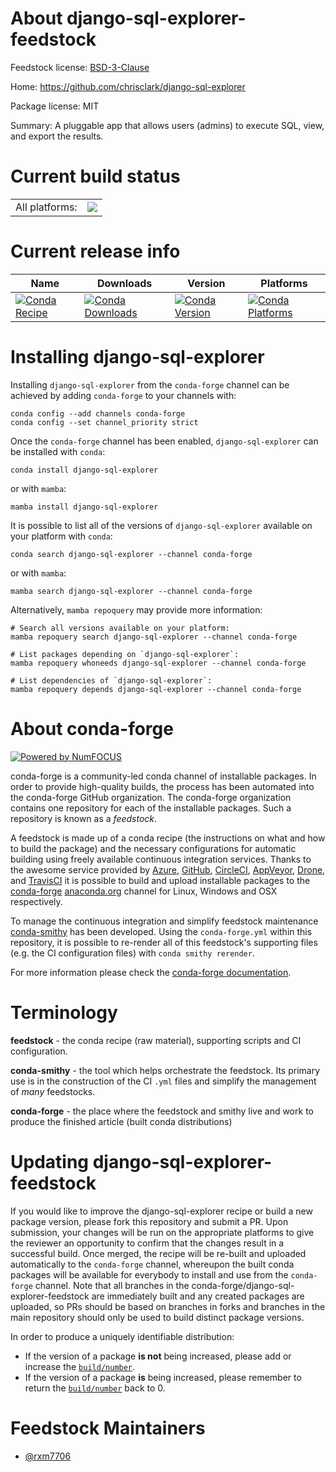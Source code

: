 About django-sql-explorer-feedstock
===================================

Feedstock license: [BSD-3-Clause](https://github.com/conda-forge/django-sql-explorer-feedstock/blob/main/LICENSE.txt)

Home: https://github.com/chrisclark/django-sql-explorer

Package license: MIT

Summary: A pluggable app that allows users (admins) to execute SQL, view, and export the results.

Current build status
====================


<table><tr><td>All platforms:</td>
    <td>
      <a href="https://dev.azure.com/conda-forge/feedstock-builds/_build/latest?definitionId=21616&branchName=main">
        <img src="https://dev.azure.com/conda-forge/feedstock-builds/_apis/build/status/django-sql-explorer-feedstock?branchName=main">
      </a>
    </td>
  </tr>
</table>

Current release info
====================

| Name | Downloads | Version | Platforms |
| --- | --- | --- | --- |
| [![Conda Recipe](https://img.shields.io/badge/recipe-django--sql--explorer-green.svg)](https://anaconda.org/conda-forge/django-sql-explorer) | [![Conda Downloads](https://img.shields.io/conda/dn/conda-forge/django-sql-explorer.svg)](https://anaconda.org/conda-forge/django-sql-explorer) | [![Conda Version](https://img.shields.io/conda/vn/conda-forge/django-sql-explorer.svg)](https://anaconda.org/conda-forge/django-sql-explorer) | [![Conda Platforms](https://img.shields.io/conda/pn/conda-forge/django-sql-explorer.svg)](https://anaconda.org/conda-forge/django-sql-explorer) |

Installing django-sql-explorer
==============================

Installing `django-sql-explorer` from the `conda-forge` channel can be achieved by adding `conda-forge` to your channels with:

```
conda config --add channels conda-forge
conda config --set channel_priority strict
```

Once the `conda-forge` channel has been enabled, `django-sql-explorer` can be installed with `conda`:

```
conda install django-sql-explorer
```

or with `mamba`:

```
mamba install django-sql-explorer
```

It is possible to list all of the versions of `django-sql-explorer` available on your platform with `conda`:

```
conda search django-sql-explorer --channel conda-forge
```

or with `mamba`:

```
mamba search django-sql-explorer --channel conda-forge
```

Alternatively, `mamba repoquery` may provide more information:

```
# Search all versions available on your platform:
mamba repoquery search django-sql-explorer --channel conda-forge

# List packages depending on `django-sql-explorer`:
mamba repoquery whoneeds django-sql-explorer --channel conda-forge

# List dependencies of `django-sql-explorer`:
mamba repoquery depends django-sql-explorer --channel conda-forge
```


About conda-forge
=================

[![Powered by
NumFOCUS](https://img.shields.io/badge/powered%20by-NumFOCUS-orange.svg?style=flat&colorA=E1523D&colorB=007D8A)](https://numfocus.org)

conda-forge is a community-led conda channel of installable packages.
In order to provide high-quality builds, the process has been automated into the
conda-forge GitHub organization. The conda-forge organization contains one repository
for each of the installable packages. Such a repository is known as a *feedstock*.

A feedstock is made up of a conda recipe (the instructions on what and how to build
the package) and the necessary configurations for automatic building using freely
available continuous integration services. Thanks to the awesome service provided by
[Azure](https://azure.microsoft.com/en-us/services/devops/), [GitHub](https://github.com/),
[CircleCI](https://circleci.com/), [AppVeyor](https://www.appveyor.com/),
[Drone](https://cloud.drone.io/welcome), and [TravisCI](https://travis-ci.com/)
it is possible to build and upload installable packages to the
[conda-forge](https://anaconda.org/conda-forge) [anaconda.org](https://anaconda.org/)
channel for Linux, Windows and OSX respectively.

To manage the continuous integration and simplify feedstock maintenance
[conda-smithy](https://github.com/conda-forge/conda-smithy) has been developed.
Using the ``conda-forge.yml`` within this repository, it is possible to re-render all of
this feedstock's supporting files (e.g. the CI configuration files) with ``conda smithy rerender``.

For more information please check the [conda-forge documentation](https://conda-forge.org/docs/).

Terminology
===========

**feedstock** - the conda recipe (raw material), supporting scripts and CI configuration.

**conda-smithy** - the tool which helps orchestrate the feedstock.
                   Its primary use is in the construction of the CI ``.yml`` files
                   and simplify the management of *many* feedstocks.

**conda-forge** - the place where the feedstock and smithy live and work to
                  produce the finished article (built conda distributions)


Updating django-sql-explorer-feedstock
======================================

If you would like to improve the django-sql-explorer recipe or build a new
package version, please fork this repository and submit a PR. Upon submission,
your changes will be run on the appropriate platforms to give the reviewer an
opportunity to confirm that the changes result in a successful build. Once
merged, the recipe will be re-built and uploaded automatically to the
`conda-forge` channel, whereupon the built conda packages will be available for
everybody to install and use from the `conda-forge` channel.
Note that all branches in the conda-forge/django-sql-explorer-feedstock are
immediately built and any created packages are uploaded, so PRs should be based
on branches in forks and branches in the main repository should only be used to
build distinct package versions.

In order to produce a uniquely identifiable distribution:
 * If the version of a package **is not** being increased, please add or increase
   the [``build/number``](https://docs.conda.io/projects/conda-build/en/latest/resources/define-metadata.html#build-number-and-string).
 * If the version of a package **is** being increased, please remember to return
   the [``build/number``](https://docs.conda.io/projects/conda-build/en/latest/resources/define-metadata.html#build-number-and-string)
   back to 0.

Feedstock Maintainers
=====================

* [@rxm7706](https://github.com/rxm7706/)

